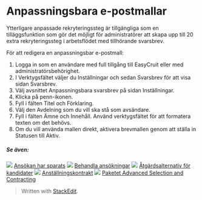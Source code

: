
# Anpassningsbara e-postmallar

Ytterligare anpassade rekryteringssteg är tillgängliga som en tilläggsfunktion som gör det möjligt för administratörer att skapa upp till 20 extra rekryteringssteg i arbetsflödet med tillhörande svarsbrev.

För att redigera en anpassningsbar e-postmall:

1.  Logga in som en användare med full tillgång till EasyCruit eller med administratörsbehörighet.
2.  I  Verktygsfältet  väljer du  Inställningar  och sedan  Svarsbrev  för att visa sidan  Svarsbrev.
3.  Välj  avsnittet Anpassningsbara svarsbrev  på sidan  Inställningar.
4.  Klicka på penn-ikonen.
5.  Fyll i fälten  Titel  och  Förklaring.
6.  Välj den  Avdelning  som du vill ska stå som avsändare.
7.  Fyll i fälten  Ämne  och  Innehåll.  Använd verktygsfältet för att formatera texten om det behövs.
8.  Om du vill använda mallen direkt, aktivera brevmallen genom att ställa in  Statusen  till  Aktiv.

##### Se även:

![](../Resources/Images/icon-document-link.png)  [Ansökan har sparats](application_saved.htm)
![](../Resources/Images/icon-document-link.png)  [Behandla ansökningar](processing_applications.htm)
![](../Resources/Images/icon-document-link.png)  [Åtgärdsalternativ för kandidater](applicant_progress_options.htm)
![](../Resources/Images/icon-document-link.png)  [Anställningskontrakt](employment_contacts.htm)
![](../Resources/Images/icon-document-link.png)  [Paketet Advanced Selection and Contracting](advanced_selection_and_contraction_pack.htm)

> Written with [StackEdit](https://stackedit.io/).
<!--stackedit_data:
eyJoaXN0b3J5IjpbMTEyNzgxNjIzNF19
-->